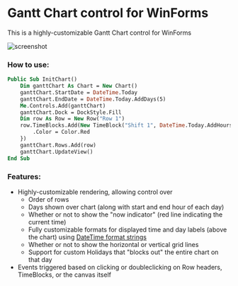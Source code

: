 # Gantt Chart control for WinForms

This is a highly-customizable Gantt Chart control for WinForms

![screenshot](https://i.imgur.com/K5YFvIE.png)

### How to use:

```vb
Public Sub InitChart()
    Dim ganttChart As Chart = New Chart()
    ganttChart.StartDate = DateTime.Today
    ganttChart.EndDate = DateTime.Today.AddDays(5)
    Me.Controls.Add(ganttChart)
    ganttChart.Dock = DockStyle.Fill
    Dim row As Row = New Row("Row 1")
    row.TimeBlocks.Add(New TimeBlock("Shift 1", DateTime.Today.AddHours(8), DateTime.Today.AddHours(17)) With {
        .Color = Color.Red
    })
    ganttChart.Rows.Add(row)
    ganttChart.UpdateView()
End Sub
```

### Features:

- Highly-customizable rendering, allowing control over
  - Order of rows
  - Days shown over chart (along with start and end hour of each day)
  - Whether or not to show the "now indicator" (red line indicating the current time)
  - Fully customizable formats for displayed time and day labels (above the chart) using [DateTime format strings](https://docs.microsoft.com/en-us/dotnet/standard/base-types/standard-date-and-time-format-strings)
  - Whether or not to show the horizontal or vertical grid lines
  - Support for custom Holidays that "blocks out" the entire chart on that day
- Events triggered based on clicking or doubleclicking on Row headers, TimeBlocks, or the canvas itself
